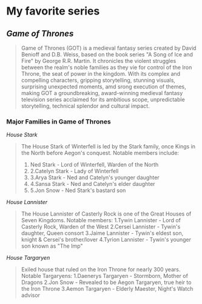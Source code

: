 # My favorite series

## *Game of Thrones*
> Game of Thrones (GOT) is a medieval fantasy series created by David Benioff and D.B. Weiss, based on the book series "A Song of Ice and Fire" by George R.R. Martin. It chronicles the violent struggles between the realm's noble families as they vie for control of the Iron Throne, the seat of power in the kingdom. With its complex and compelling characters, gripping storytelling, stunning visuals, surprising unexpected moments, amd srong execution of themes, making GOT a  groundbreaking, award-winning medieval fantasy television series acclaimed for its ambitious scope, unpredictable storytelling, technical splendor and cultural impact. 

### **Major Families in Game of Thrones**
*House Stark*
> The House Stark of Winterfell is led by the Stark family, once Kings in the North before Aegon's conquest. Notable members include:
> 1. Ned Stark - Lord of Winterfell, Warden of the North
> 2. 2.Catelyn Stark - Lady of Winterfell
> 3. 3.Arya Stark - Ned and Catelyn's younger daughter
> 4. 4.Sansa Stark - Ned and Catelyn's elder daughter
> 5. 5.Jon Snow - Ned Stark's bastard son

*House Lannister*
> The House Lannister of Casterly Rock is one of the Great Houses of Seven Kingdoms. Notable members:
> 1.Tywin Lannister - Lord of Casterly Rock, Warden of the West
> 2.Cersei Lannister - Tywin's daughter, Queen consort
> 3.Jaime Lannister - Tywin's eldest son, knight & Cersei's brother/lover
> 4.Tyrion Lannister - Tywin's younger son known as "The Imp"

*House Targaryen*
> Exiled house that ruled on the Iron Throne for nearly 300 years. Notable Targaryens:
> 1.Daenerys Targaryen - Stormborn, Mother of Dragons
> 2.Jon Snow - Revealed to be Aegon Targaryen, true heir to the Iron Throne
> 3.Aemon Targaryen - Elderly Maester, Night's Watch advisor

